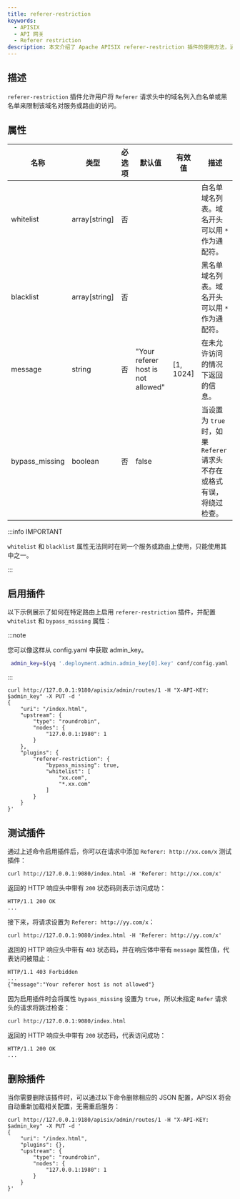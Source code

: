 ```yaml
---
title: referer-restriction
keywords:
  - APISIX
  - API 网关
  - Referer restriction
description: 本文介绍了 Apache APISIX referer-restriction 插件的使用方法，通过该插件可以将 referer 请求头中的域名加入黑名单或者白名单来限制其对服务或路由的访问。
---
```


<!--
#
# Licensed to the Apache Software Foundation (ASF) under one or more
# contributor license agreements.  See the NOTICE file distributed with
# this work for additional information regarding copyright ownership.
# The ASF licenses this file to You under the Apache License, Version 2.0
# (the "License"); you may not use this file except in compliance with
# the License.  You may obtain a copy of the License at
#
#     http://www.apache.org/licenses/LICENSE-2.0
#
# Unless required by applicable law or agreed to in writing, software
# distributed under the License is distributed on an "AS IS" BASIS,
# WITHOUT WARRANTIES OR CONDITIONS OF ANY KIND, either express or implied.
# See the License for the specific language governing permissions and
# limitations under the License.
#
-->

## 描述

`referer-restriction` 插件允许用户将 `Referer` 请求头中的域名列入白名单或黑名单来限制该域名对服务或路由的访问。

## 属性

| 名称    | 类型          | 必选项 | 默认值 | 有效值 | 描述                             |
| --------- | ------------- | ------ | ------ | ------ | -------------------------------- |
| whitelist | array[string] | 否    |         |       | 白名单域名列表。域名开头可以用 `*` 作为通配符。 |
| blacklist | array[string] | 否    |         |       | 黑名单域名列表。域名开头可以用 `*` 作为通配符。 |
| message | string | 否    | "Your referer host is not allowed" | [1, 1024] | 在未允许访问的情况下返回的信息。 |
| bypass_missing  | boolean       | 否    | false   |       | 当设置为 `true` 时，如果 `Referer` 请求头不存在或格式有误，将绕过检查。 |

:::info IMPORTANT

`whitelist` 和 `blacklist` 属性无法同时在同一个服务或路由上使用，只能使用其中之一。

:::

## 启用插件

以下示例展示了如何在特定路由上启用 `referer-restriction` 插件，并配置 `whitelist` 和 `bypass_missing` 属性：

:::note

您可以像这样从 config.yaml 中获取 admin_key。

```bash
 admin_key=$(yq '.deployment.admin.admin_key[0].key' conf/config.yaml | sed 's/"//g')
```

:::

```shell
curl http://127.0.0.1:9180/apisix/admin/routes/1 -H "X-API-KEY: $admin_key" -X PUT -d '
{
    "uri": "/index.html",
    "upstream": {
        "type": "roundrobin",
        "nodes": {
            "127.0.0.1:1980": 1
        }
    },
    "plugins": {
        "referer-restriction": {
            "bypass_missing": true,
            "whitelist": [
                "xx.com",
                "*.xx.com"
            ]
        }
    }
}'
```

## 测试插件

通过上述命令启用插件后，你可以在请求中添加 `Referer: http://xx.com/x` 测试插件：

```shell
curl http://127.0.0.1:9080/index.html -H 'Referer: http://xx.com/x'
```

返回的 HTTP 响应头中带有 `200` 状态码则表示访问成功：

```shell
HTTP/1.1 200 OK
...
```

接下来，将请求设置为 `Referer: http://yy.com/x`：

```shell
curl http://127.0.0.1:9080/index.html -H 'Referer: http://yy.com/x'
```

返回的 HTTP 响应头中带有 `403` 状态码，并在响应体中带有 `message` 属性值，代表访问被阻止：

```shell
HTTP/1.1 403 Forbidden
...
{"message":"Your referer host is not allowed"}
```

因为启用插件时会将属性 `bypass_missing` 设置为 `true`，所以未指定 `Refer` 请求头的请求将跳过检查：

```shell
curl http://127.0.0.1:9080/index.html
```

返回的 HTTP 响应头中带有 `200` 状态码，代表访问成功：

```shell
HTTP/1.1 200 OK
...
```

## 删除插件

当你需要删除该插件时，可以通过以下命令删除相应的 JSON 配置，APISIX 将会自动重新加载相关配置，无需重启服务：

```shell
curl http://127.0.0.1:9180/apisix/admin/routes/1 -H "X-API-KEY: $admin_key" -X PUT -d '
{
    "uri": "/index.html",
    "plugins": {},
    "upstream": {
        "type": "roundrobin",
        "nodes": {
            "127.0.0.1:1980": 1
        }
    }
}'
```
